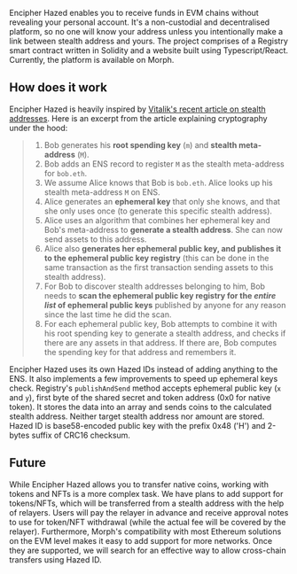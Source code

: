 Encipher Hazed enables you to receive funds in EVM chains without revealing your personal account. It's a non-custodial and decentralised platform, so no one will know your address unless you intentionally make a link between stealth address and yours.
The project comprises of a Registry smart contract written in Solidity and a website built using Typescript/React.
Currently, the platform is available on Morph.

## How does it work
Encipher Hazed is heavily inspired by [Vitalik's recent article on stealth addresses](https://vitalik.eth.limo/general/2023/01/20/stealth.html).
Here is an excerpt from the article explaining cryptography under the hood:
> 1. Bob generates his **root spending key** (`m`) and **stealth meta-address** (`M`).
> 2. Bob adds an ENS record to register `M` as the stealth meta-address for `bob.eth`.
> 3. We assume Alice knows that Bob is `bob.eth`. Alice looks up his stealth meta-address `M` on ENS.
> 4. Alice generates an **ephemeral key** that only she knows, and that she only uses once (to generate this specific stealth address).
> 5. Alice uses an algorithm that combines her ephemeral key and Bob's meta-address to **generate a stealth address**. She can now send assets to this address.
> 6. Alice also **generates her ephemeral public key, and publishes it to the ephemeral public key registry** (this can be done in the same transaction as the first transaction sending assets to this stealth address).
> 7. For Bob to discover stealth addresses belonging to him, Bob needs to **scan the ephemeral public key registry for the *entire list* of ephemeral public keys** published by anyone for any reason since the last time he did the scan.
> 8. For each ephemeral public key, Bob attempts to combine it with his root spending key to generate a stealth address, and checks if there are any assets in that address. If there are, Bob computes the spending key for that address and remembers it.

Encipher Hazed uses its own Hazed IDs instead of adding anything to the ENS. It also implements a few improvements to speed up ephemeral keys check.
Registry's `publishAndSend` method accepts ephemeral public key (`x` and `y`), first byte of the shared secret and token address (0x0 for native token). It stores the data into an array and sends coins to the calculated stealth address. Neither target stealth address nor amount are stored.
Hazed ID is base58-encoded public key with the prefix 0x48 ('H') and 2-bytes suffix of CRC16 checksum.

## Future
While Encipher Hazed allows you to transfer native coins, working with tokens and NFTs is a more complex task. We have plans to add support for tokens/NFTs, which will be transferred from a stealth address with the help of relayers. Users will pay the relayer in advance and receive approval notes to use for token/NFT withdrawal (while the actual fee will be covered by the relayer).
Furthermore, Morph's compatibility with most Ethereum solutions on the EVM level makes it easy to add support for more networks. Once they are supported, we will search for an effective way to allow cross-chain transfers using Hazed ID.

